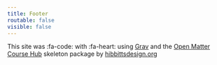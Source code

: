 ```yaml
---
title: Footer
routable: false
visible: false
---
```


This site was :fa-code: with :fa-heart: using [Grav](http://getgrav.org) and the [Open Matter Course Hub](http://learn.hibbittsdesign.org/coursehub) skeleton package by [hibbittsdesign.org](http://hibbittsdesign.org)
